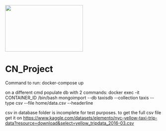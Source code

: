 <img src="https://ciencias.ulisboa.pt/sites/default/files/Ciencias_Logo_Azul-01.png" width="250" height="150">

# CN_Project
Command to run: 
docker-compose up

on a different cmd populate db with 2 commands:
docker exec -it CONTAINER_ID /bin/bash
mongoimport --db taxisdb --collection taxis --type csv --file home/data.csv --headerline

csv in database folder is incomplete for test purposes.
to get the full csv file get it on https://www.kaggle.com/datasets/elemento/nyc-yellow-taxi-trip-data?resource=download&select=yellow_tripdata_2016-03.csv
